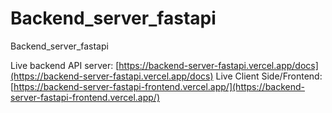 # Backend_server_fastapi
Backend_server_fastapi

Live backend API server: [https://backend-server-fastapi.vercel.app/docs](https://backend-server-fastapi.vercel.app/docs)
Live Client Side/Frontend: [https://backend-server-fastapi-frontend.vercel.app/](https://backend-server-fastapi-frontend.vercel.app/)

